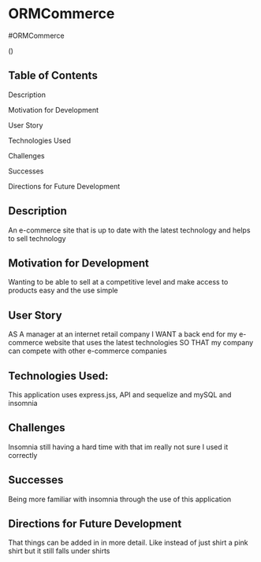 # ORMCommerce


#ORMCommerce


(![]())


## Table of Contents
Description

Motivation for Development

User Story

Technologies Used

Challenges

Successes

Directions for Future Development

## Description
An e-commerce site that is up to date with the latest technology and helps to sell technology 


## Motivation for Development
Wanting to be able to sell at a competitive level and make access to products easy and the use simple

## User Story
AS A manager at an internet retail company
I WANT a back end for my e-commerce website that uses the latest technologies
SO THAT my company can compete with other e-commerce companies

## Technologies Used: 
This application uses express.jss, API and sequelize and mySQL and insomnia 


## Challenges 
Insomnia still having a hard time with that im really not sure I used it correctly


## Successes
Being more familiar with insomnia through the use of this application 

## Directions for Future Development
That things can be added in in more detail. Like instead of just shirt a pink shirt but it still falls under shirts


